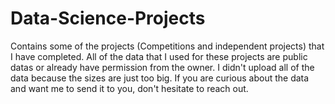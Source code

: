 # Data-Science-Projects
Contains some of the projects (Competitions and independent projects) that I have completed. All of the data that I used for these projects are public datas or already have permission from the owner. I didn't upload all of the data because the sizes are just too big. If you are curious about the data and want me to send it to you, don't hesitate to reach out.
